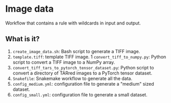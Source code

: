 # Image data

Workflow that contains a rule with wildcards in input and output.

## What is it?

1. `create_image_data.sh`: Bash script to generate a TIFF image.
1. `template.tiff`: template TIFF image.
1 `convert_tiff_to_numpy.py`: Python script to convert a TIFF image to a
  NumPy array.
1. `convert_tiff_tars_to_pytorch_tensor_dataset.py`: Python script to
   convert a directory of TARred images to a PyTorch tensor dataset.
1. `Snakefile`: Snakemake workflow to generate all the data.
1. `config_medium.yml`: configuration file to generate a "medium" sized dataset.
1. `config_small.yml`: configuration file to generate a small dataset.
